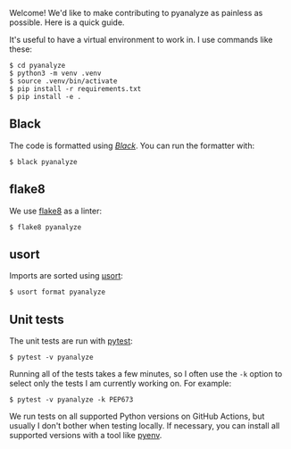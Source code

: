Welcome! We'd like to make contributing to pyanalyze as painless
as possible. Here is a quick guide.

It's useful to have a virtual environment to work in. I use
commands like these:

```
$ cd pyanalyze
$ python3 -m venv .venv
$ source .venv/bin/activate
$ pip install -r requirements.txt
$ pip install -e .
```

## Black

The code is formatted using [_Black_](https://black.readthedocs.io).
You can run the formatter with:

```
$ black pyanalyze
```

## flake8

We use [flake8](https://flake8.pycqa.org/en/latest/) as a linter:

```
$ flake8 pyanalyze
```

## usort

Imports are sorted using [μsort](https://usort.readthedocs.io/en/stable/index.html):

```
$ usort format pyanalyze
```

## Unit tests

The unit tests are run with [pytest](https://docs.pytest.org/):

```
$ pytest -v pyanalyze
```

Running all of the tests takes a few minutes, so I often use the
`-k` option to select only the tests I am currently working on.
For example:

```
$ pytest -v pyanalyze -k PEP673
```

We run tests on all supported Python versions on GitHub Actions,
but usually I don't bother when testing locally. If necessary, you
can install all supported versions with a tool like
[pyenv](https://github.com/pyenv/pyenv).

